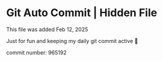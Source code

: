 # Git Auto Commit | Hidden File

This file was added Feb 12, 2025

Just for fun and keeping my daily git commit active 🤪

commit number: 965192
